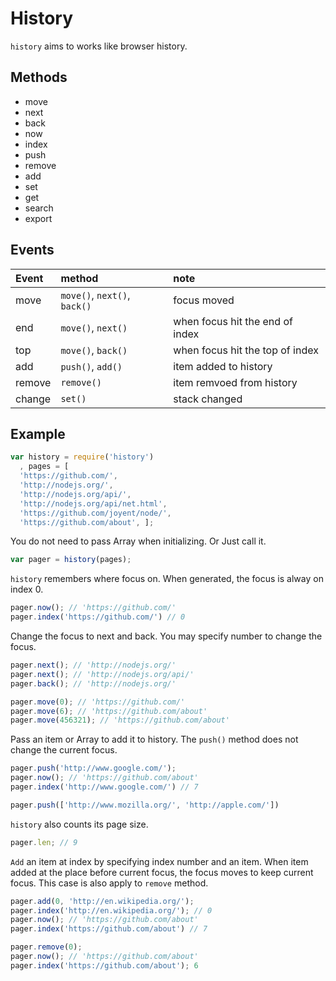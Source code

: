 # History

`history` aims to works like browser history.

## Methods

* move
* next
* back
* now
* index
* push
* remove
* add
* set
* get
* search
* export

## Events

|Event|method|note|
|:--|:--|:--|
|move|`move()`, `next()`, `back()`|focus moved|
|end|`move()`, `next()`|when focus hit the end of index|
|top|`move()`, `back()`|when focus hit the top of index|
|add|`push()`, `add()`|item added to history|
|remove|`remove()`|item remvoed from history|
|change|`set()`|stack changed|

## Example

``` javascript
var history = require('history')
  , pages = [
  'https://github.com/',
  'http://nodejs.org/',
  'http://nodejs.org/api/',
  'http://nodejs.org/api/net.html',
  'https://github.com/joyent/node/',
  'https://github.com/about', ];
```

You do not need to pass Array when initializing. Or Just call it.

``` javascript
var pager = history(pages);
```

`history` remembers where focus on. When generated, the focus is alway on index 0.

``` javascript
pager.now(); // 'https://github.com/'
pager.index('https://github.com/') // 0
```

Change the focus to next and back. You may specify number to change the focus.

``` javascript
pager.next(); // 'http://nodejs.org/'
pager.next(); // 'http://nodejs.org/api/'
pager.back(); // 'http://nodejs.org/'

pager.move(0); // 'https://github.com/'
pager.move(6); // 'https://github.com/about'
pager.move(456321); // 'https://github.com/about'
```

Pass an item or Array to add it to history. The `push()` method does not change the current focus.

``` javascript
pager.push('http://www.google.com/');
pager.now(); // 'https://github.com/about'
pager.index('http://www.google.com/') // 7

pager.push(['http://www.mozilla.org/', 'http://apple.com/'])
```

`history` also counts its page size.

``` javascript
pager.len; // 9
```

`Add` an item at index by specifying index number and an item. When item added at the place before current focus, the focus moves to keep current focus. This case is also apply to `remove` method.

``` javascript
pager.add(0, 'http://en.wikipedia.org/');
pager.index('http://en.wikipedia.org/'); // 0
pager.now(); // 'https://github.com/about'
pager.index('https://github.com/about') // 7

pager.remove(0);
pager.now(); // 'https://github.com/about'
pager.index('https://github.com/about'); 6
```
